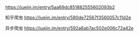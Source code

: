 
https://juejin.im/entry/5aa69dc851882555602093b2


知乎爬虫
https://juejin.im/entry/580de72567f3560057c11d2e

异步爬虫
https://juejin.im/entry/592a6ab7ac502e006c72a42e


